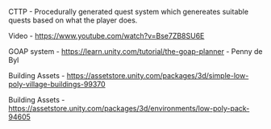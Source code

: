 CTTP - Procedurally generated quest system which genereates suitable quests based on what the player does.

Video - https://www.youtube.com/watch?v=Bse7ZB8SU6E
 
GOAP system - https://learn.unity.com/tutorial/the-goap-planner - Penny de Byl

Building Assets - https://assetstore.unity.com/packages/3d/simple-low-poly-village-buildings-99370

Building Assets - https://assetstore.unity.com/packages/3d/environments/low-poly-pack-94605

